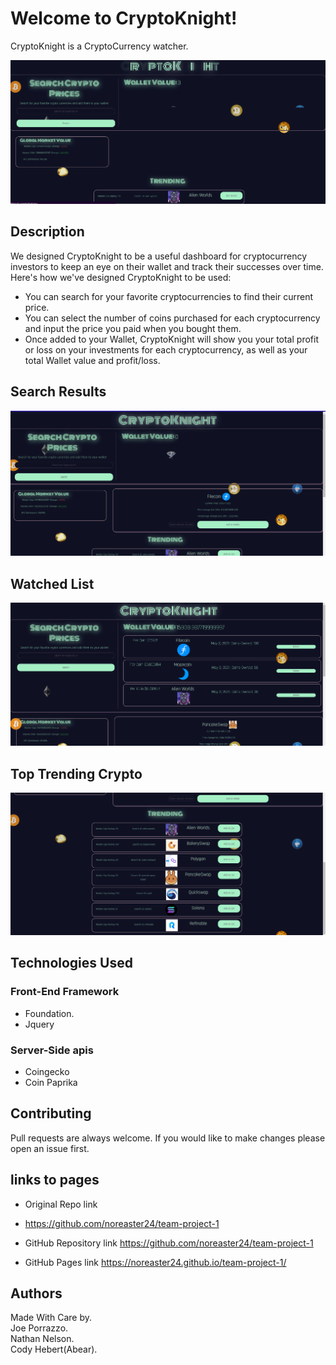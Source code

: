 # Welcome to CryptoKnight!

CryptoKnight is a CryptoCurrency watcher.


![open-page](./assets/Images/open-page.png)

## Description

We designed CryptoKnight to be a useful dashboard for cryptocurrency investors to keep an eye on their wallet and track their successes over time.  Here's how we've designed CryptoKnight to be used:
* You can search for your favorite cryptocurrencies to find their current price.
* You can select the number of coins purchased for each cryptocurrency and input the price you paid when you bought them.
* Once added to your Wallet, CryptoKnight will show you your total profit or loss on your investments for each cryptocurrency, as well as your total Wallet value and profit/loss.

## Search Results
![search_bar](./assets/Images/search-bar.png)

## Watched List

![watch_list](./assets/Images/watched-list.png)

## Top Trending Crypto

![top_trending](./assets/Images/trending-list.png)

## Technologies Used
### Front-End Framework
- Foundation.
- Jquery

### Server-Side apis
- Coingecko
- Coin Paprika

## Contributing

Pull requests are always welcome. If you would like to make changes please open an issue first.

## links to pages
- Original Repo link
- https://github.com/noreaster24/team-project-1

- GitHub Repository link
https://github.com/noreaster24/team-project-1

- GitHub Pages link 
https://noreaster24.github.io/team-project-1/


## Authors
Made With Care by.<br>
Joe Porrazzo.<br>
Nathan Nelson.<br>
Cody Hebert(Abear).

